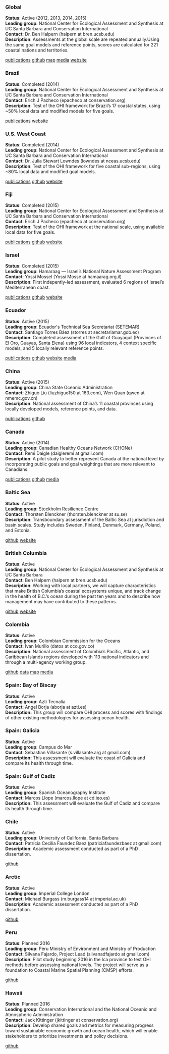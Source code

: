 ### Global
**Status**: Active (2012, 2013, 2014, 2015)  
**Leading group**: National Center for Ecological Assessment and Synthesis at UC Santa Barbara and Conservation International  
**Contact**: Dr. Ben Halpern (halpern at bren.ucsb.edu)  
**Description**: Assessments at the global scale are repeated annually.Using the same goal models and reference points, scores are calculated for 221 coastal nations and territories.

[publications]() <!---link to publication page, anchored to global --->
[github](https://github.com/OHI-Science/ohi-global/releases)
[map](http://ohi-science.nceas.ucsb.edu/ohi-global/)
[media](http://www.oceanhealthindex.org/news/archive)
[website](www.oceanhealthindex.org)


### Brazil
**Status**: Completed (2014)  
**Leading group**: National Center for Ecological Assessment and Synthesis at UC Santa Barbara and Conservation International  
**Contact**: Erich J Pacheco (epacheco at conservation.org)    
**Description**: Test of the OHI framework for Brazil’s 17 coastal states, using ~50% local data and modified models for five goals.

[publications]() <!---link to publication page, anchored to brazil --->
[website](www.oceanhealthindex.org/ohi-plus/brazil-assessment-en)

### U.S. West Coast
**Status**: Completed (2014)  
**Leading group**: National Center for Ecological Assessment and Synthesis at UC Santa Barbara and Conservation International  
**Contact**: Dr. Julia Stewart Lowndes (lowndes at nceas.ucsb.edu)  
**Description**: Test of the OHI framework for five coastal sub-regions, using ~80% local data and modified goal models.

[publications]() <!---link to publication page, anchored to brazil --->
[github](https://github.com/OHI-Science/ohi-uswest/releases)
[website](www.oceanhealthindex.org/ohi-plus/us-west-coast-assessment)

### Fiji
**Status**: Completed (2015)  
**Leading group**: National Center for Ecological Assessment and Synthesis at UC Santa Barbara and Conservation International  
**Contact**: Erich J Pacheco (epacheco at conservation.org)  
**Description**: Test of the OHI framework at the national scale, using available local data for five goals.

[publications]() <!---link to publication page, anchored to fiji --->
[github](https://github.com/OHI-Science/ohi-fiji/releases)
[website](www.oceanhealthindex.org/ohi-plus/fiji-assessment)

### Israel <!---tag=OHI+--->
**Status**: Completed (2015)  
**Leading group**: Hamaraag — Israel’s National Nature Assessment Program  
**Contact**: Yossi Mossel (Yossi Mosse at hamaarag.org.il)  
**Description**: First indepently-led assessment, evaluated 6 regions of Israel’s Mediterranean coast.

[publications]() <!---link to publication page, anchored to israel --->
[github](https://github.com/OHI-Science/ohi-israel)
[website](http://www.hamaarag.org.il/ocean-health-index)

### Ecuador <!---tag=OHI+--->
**Status**: Active (2015)  
**Leading group**: Ecuador's Technical Sea Secretariat (SETEMAR)  
**Contact**: Santiago Torres Báez (storres at secretariamar.gob.ec)  
**Description**: Completed assessment of the Gulf of Guayaquil (Provinces of El Oro, Guayas, Santa Elena) using 96 local indicators, 4 context specific models, and 5 locally relevant reference points.

[publications]()
[github](https://github.com/OHI-Science/gye)
[website](http://ohi-science.org/gye)
[media]()

### China <!---tag=OHI+--->
**Status**: Active (2015)  
**Leading group**: China State Oceanic Administration  
**Contact**: Zhiguo Liu (liuzhiguo150 at 163.com), Wen Quan (qwen at nmemc.gov.cn)  
**Description**: National assessment of China’s 11 coastal provinces using locally developed models, reference points, and data.

[publications]()
[github](https://github.com/OHI-Science/chn)


### Canada <!---tag=OHI+--->
**Status**: Active (2014)  
**Leading group**: Canadian Healthy Oceans Network (CHONe)  
**Contact**: Remi Daigle (daigleremi at gmail.com)  
**Description**: A pilot study to better represent Canada at the national level by incorporating public goals and goal weightings that are more relevant to Canadians.

[publications]()
[github](https://github.com/OHI-Science/ohi-canada)
[media]()


### Baltic Sea <!---tag=OHI+--->
**Status**: Active  
**Leading group**: Stockholm Resilience Centre  
**Contact**: Thorsten Blenckner (thorsten.blenckner at su.se)  
**Description**: Transboundary assessment of the Baltic Sea at jurisdiction and basin scales. Study includes Sweden, Finland, Denmark, Germany, Poland, and Estonia.

[github](https://github.com/OHI-Science/bhi)
[website](http://www.stockholmresilience.org/21/research/research-themes/marine/baltic-health-index.html)

### British Columbia
**Status**: Active  
**Leading group**: National Center for Ecological Assessment and Synthesis at UC Santa Barbara  
**Contact**: Ben Halpern (halpern at bren.ucsb.edu)  
**Description**: Working with local partners, we will capture characteristics that make British Columbia’s coastal ecosystems unique, and track change in the health of B.C.’s ocean during the past ten years and to describe how management may have contributed to these patterns.


[github](https://github.com/OHI-Science/ohibc)
[website](http://www.ohibc.org/)


### Colombia <!---tag=OHI+--->
**Status**: Active  
**Leading group**: Colombian Commission for the Oceans  
**Contact**: Ivan Murillo (datos at cco.gov.co)  
**Description**: National assessment of Colombia’s Pacific, Atlantic, and Caribbean Islands regions developed with 113 national indicators and through a multi-agency working group.

[github](https://github.com/OHI-Science/col)
[data]()
[map]()
[media](http://www.oceanhealthindex.org/news/colombia-makes-strides-developing-independent-assessment)

### Spain: Bay of Biscay <!---tag=OHI+--->
**Status**: Active  
**Leading group**: Azti Tecnalia  
**Contact**: Angel Borja (aborja at azti.es)  
**Description:** This group will compare OHI process and scores with findings of other existing methodologies for assessing ocean health.

### Spain: Galicia <!---tag=OHI+--->
**Status**: Active  
**Leading group**: Campus do Mar  
**Contact**: Sebastian Villasante (s.villasante.arg at gmail.com)  
**Description:** This assessment will evaluate the coast of Galicia and compare its health through time.

### Spain: Gulf of Cadiz <!---tag=OHI+--->
**Status**: Active  
**Leading group**: Spanish Oceanography Institute  
**Contact**: Marcos Llope (marcos.llope at cd.ieo.es)  
**Description:** This assessment will evaluate the Gulf of Cadiz and compare its health through time.

### Chile <!---tag=OHI+--->
**Status**: Active  
**Leading group**: University of California, Santa Barbara  
**Contact**: Patricia Cecilia Faundez Baez (patriciafaundezbaez at gmail.com)
**Description**: Academic assessment conducted as part of a PhD dissertation.

[github]()

### Arctic <!---tag=OHI+--->
**Status**: Active  
**Leading group**: Imperial College London  
**Contact**: Michael Burgass (m.burgass14 at imperial.ac.uk)  
**Description**: Academic assessment conducted as part of a PhD dissertation.

[github]()

### Peru <!---tag=OHI+--->
**Status**: Planned 2016  
**Leading group**: Peru Ministry of Environment and Ministry of Production  
**Contact**: Silvana Fajardo, Project Lead (silvanadfajardo at gmail.com)  
**Description**: Pilot study beginning 2016 in the Ica province to test OHI methods before assessing national levels. The project will serve as a foundation to Coastal Marine Spatial Planning (CMSP) efforts.

[github]()

### Hawaii <!---tag=OHI+--->
**Status**: Planned 2016  
**Leading group**: Conservation International and the National Oceanic and Atmospheric Administration  
**Contact**: Jack Kittinger (jkittinger at conservation.org)  
**Description**: Develop shared goals and metrics for measuring progress toward sustainable economic growth and ocean health, which will enable stakeholders to prioritize investments and policy decisions.

[github]()
